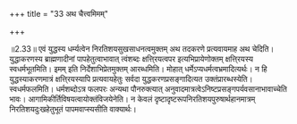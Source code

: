 +++
title = "33 अथ चैत्त्वमिमम्"

+++
  
  
॥2.33॥ एवं युद्धस्य धर्म्यत्वेन निरतिशयसुखसाधनत्वमुक्तम् अथ तदकरणे
प्रत्यवायमाह अथ चेदिति। युद्धाकरणस्य ब्राह्मणादीनां पापहेतुत्वाभावात्
त्वंशब्दः क्षत्ति्रयत्वपर इत्यभिप्रायेणोक्तम् क्षत्ति्रयस्य
स्वधर्मभूतमिति। इमम् इति निर्देशाभिप्रेतमुक्तम् आरब्धमिति। मोहात्
धर्मेऽप्यधर्मत्वभ्रमादित्यर्थः। न हि युद्धस्याकरणमात्रं क्षत्ति्रयस्यापि
प्रत्यवायहेतुः सर्वदा युद्धकरणप्रसङ्गादित्यत
उक्तंप्रारब्धस्येति। स्वधर्मफलमिति। धर्मशब्दोऽत्र फलपरः अन्यथा
पौनरुक्त्यात् अनुवादमात्रत्वेऽनिष्टप्रसङ्गपर्यवसानाभावाच्चेति भावः।
आगामिकीर्तिविषयत्वायोक्तंविजयेनेति। न केवलं
दृष्टादृष्टरूपनिरतिशयपुरुषार्थहानमात्रम् निरतिशयदुःखहेतुभूतं
पापमवाप्स्यसीति वाक्यार्थः।  
  
  
  
